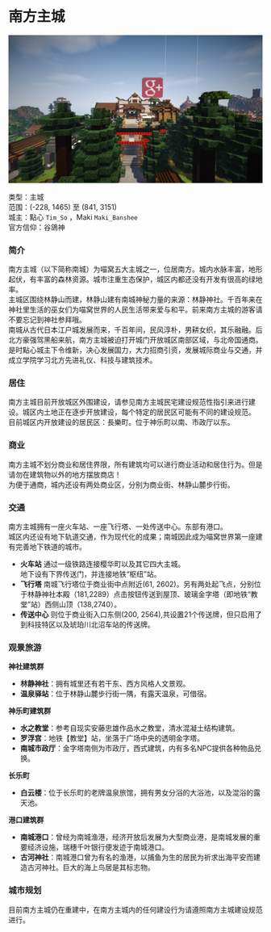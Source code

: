 # 南方主城

![林静神社-南方主城](../../assets/images/southern-city.png)

类型：主城  
范围：(-228, 1465) 至 (841, 3151)  
城主：點心 `Tim_So` ，Maki `Maki_Banshee`  
官方信仰：谷鴿神  

### 简介

南方主城（以下简称南城）为喵窝五大主城之一，位居南方。城内水脉丰富，地形起伏，有丰富的森林资源。城市注重生态保护，城区内都还没有开发有很高的绿地率。    
主城区围绕林静山而建，林静山建有南城神秘力量的来源：林静神社。千百年来在神社里生活的巫女们为喵窝世界的人民生活带来爱与和平。前来南方主城的游客请不要忘记到神社参拜哦。  
南城从古代日本江户城发展而来，千百年间，民风淳朴，男耕女织，其乐融融。后北方豪强驾黑船来航，南方主城被迫打开城门开放城区南部区域，与北帝国通商。是时點心城主下令维新，决心发展国力，大力招商引资，发展城际商业与交通，并成立学院学习北方先进礼仪、科技与建筑技术。  

### 居住

南方主城目前开放城区外围建设，请参见南方主城民宅建设规范性指引来进行建设。城区内土地正在逐步开放建设，每个特定的居民区可能有不同的建设规范。  
目前城区内开放建设的居民区：長樂町。位于神乐町以南、市政厅以东。  

### 商业
南方主城不划分商业和居住界限，所有建筑均可以进行商业活动和居住行为。但是请勿在建筑物以外的地方摆放商店！  
为便于通商，城内还设有两处商业区，分别为商业街、林静山麓步行街。  

### 交通

南方主城拥有一座火车站、一座飞行塔、一处传送中心。东部有港口。  
城区内还设有地下轨道交通，作为现代化的成果；南城因此成为喵窝世界第一座建有完善地下铁道的城市。  
- **火车站** 通过一级铁路连接樱华町以及其它四大主城。  
地下设有下界传送门，并连接地铁“枢纽”站。  
- **飞行塔** 南城飞行塔位于商业街中点附近(61, 2602)。另有两处起飞点，分别位于林静神社本殿（181,2289）点击按钮传送到屋顶、玻璃金字塔（即地铁“教堂”站）西侧山顶（138,2740）。  
- **传送中心** 则位于商业街入口东侧(200, 2564),共设置21个传送牌，但只启用了到科技特区以及琥珀川北沼车站的传送牌。

### 观景旅游

**神社建筑群**  

- **林静神社**：拥有城里还有若干东、西方风格人文景观。  
- **温泉驿站**：位于林静山麓步行街一隅，有露天温泉，可借宿。  

**神乐町建筑群**  

- **水之教堂**：参考自现实安藤忠雄作品水之教堂，清水混凝土结构建筑。  
- **罗浮宫**：地铁【教堂】站，坐落于广场中央的透明金字塔。  
- **南城市政厅**：金字塔南侧为市政厅，西式建筑，内有多名NPC提供各种物品兑换。    

**长乐町**  

- **白云楼**：位于长乐町的老牌温泉旅馆，拥有男女分浴的大浴池，以及混浴的露天池。  

**港口建筑群**

- **南城港口**：曾经为南城渔港，经济开放后发展为大型商业港，是南城发展的重要经济设施，瑞穗千叶银行便发迹于南城港口。  
- **古河神社**：南城港口曾为有名的渔港，以捕鱼为生的居民为祈求出海平安而建造古河神社。巨大的海上鸟居是其标志物。  

### 城市规划

目前南方主城仍在重建中，在南方主城内的任何建设行为请遵照南方主城建设规范进行。  
